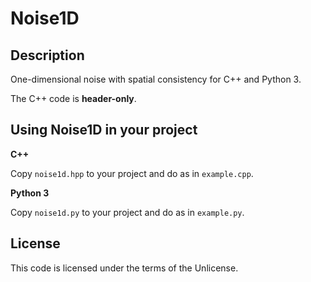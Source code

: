 # Noise1D

## Description
One-dimensional noise with spatial consistency for C++ and Python 3. 

The C++ code is __header-only__.

## Using Noise1D in your project

__C++__

Copy `noise1d.hpp` to your project and do as in `example.cpp`.

__Python 3__

Copy `noise1d.py` to your project and do as in `example.py`.

## License
This code is licensed under the terms of the Unlicense.